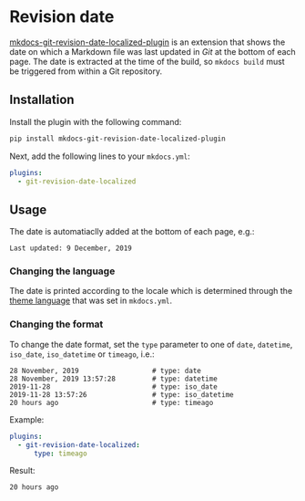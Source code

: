 # Revision date

[mkdocs-git-revision-date-localized-plugin][1] is an extension that shows the
date on which a Markdown file was last updated in _Git_ at the bottom of each
page. The date is extracted at the time of the build, so `mkdocs build` must
be triggered from within a Git repository.

  [1]: https://github.com/timvink/mkdocs-git-revision-date-localized-plugin

## Installation

Install the plugin with the following command:

``` sh
pip install mkdocs-git-revision-date-localized-plugin
```

Next, add the following lines to your `mkdocs.yml`:

``` yaml
plugins:
  - git-revision-date-localized
```

## Usage

The date is automatiaclly added at the bottom of each page, e.g.:

```
Last updated: 9 December, 2019
``` 

### Changing the language

The date is printed according to the locale which is determined through the
[theme language][2] that was set in `mkdocs.yml`.

  [2]: https://squidfunk.github.io/mkdocs-material/getting-started/#language

### Changing the format

To change the date format, set the `type` parameter to one of `date`,
`datetime`, `iso_date`, `iso_datetime` or `timeago`, i.e.:

``` gnuplot
28 November, 2019                  # type: date
28 November, 2019 13:57:28         # type: datetime
2019-11-28                         # type: iso_date
2019-11-28 13:57:26                # type: iso_datetime
20 hours ago                       # type: timeago
```

Example:

``` yaml
plugins:
  - git-revision-date-localized:
      type: timeago
```

Result:

```
20 hours ago
```
